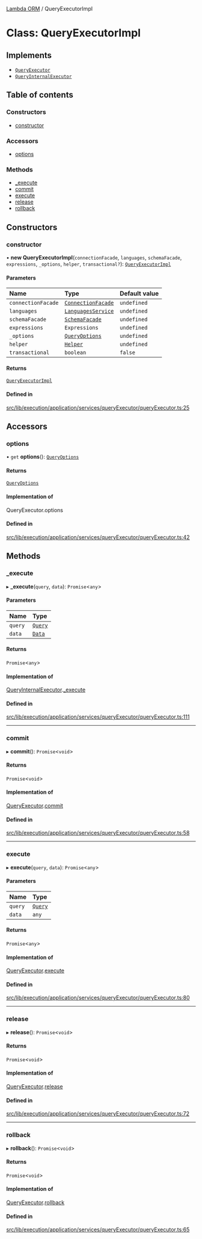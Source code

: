 [Lambda ORM](../README.md) / QueryExecutorImpl

# Class: QueryExecutorImpl

## Implements

- [`QueryExecutor`](../interfaces/QueryExecutor.md)
- [`QueryInternalExecutor`](../interfaces/QueryInternalExecutor.md)

## Table of contents

### Constructors

- [constructor](QueryExecutorImpl.md#constructor)

### Accessors

- [options](QueryExecutorImpl.md#options)

### Methods

- [\_execute](QueryExecutorImpl.md#_execute)
- [commit](QueryExecutorImpl.md#commit)
- [execute](QueryExecutorImpl.md#execute)
- [release](QueryExecutorImpl.md#release)
- [rollback](QueryExecutorImpl.md#rollback)

## Constructors

### constructor

• **new QueryExecutorImpl**(`connectionFacade`, `languages`, `schemaFacade`, `expressions`, `_options`, `helper`, `transactional?`): [`QueryExecutorImpl`](QueryExecutorImpl.md)

#### Parameters

| Name | Type | Default value |
| :------ | :------ | :------ |
| `connectionFacade` | [`ConnectionFacade`](ConnectionFacade.md) | `undefined` |
| `languages` | [`LanguagesService`](LanguagesService.md) | `undefined` |
| `schemaFacade` | [`SchemaFacade`](SchemaFacade.md) | `undefined` |
| `expressions` | `Expressions` | `undefined` |
| `_options` | [`QueryOptions`](../interfaces/QueryOptions.md) | `undefined` |
| `helper` | [`Helper`](Helper.md) | `undefined` |
| `transactional` | `boolean` | `false` |

#### Returns

[`QueryExecutorImpl`](QueryExecutorImpl.md)

#### Defined in

[src/lib/execution/application/services/queryExecutor/queryExecutor.ts:25](https://github.com/FlavioLionelRita/lambdaorm/blob/c9705c45/src/lib/execution/application/services/queryExecutor/queryExecutor.ts#L25)

## Accessors

### options

• `get` **options**(): [`QueryOptions`](../interfaces/QueryOptions.md)

#### Returns

[`QueryOptions`](../interfaces/QueryOptions.md)

#### Implementation of

QueryExecutor.options

#### Defined in

[src/lib/execution/application/services/queryExecutor/queryExecutor.ts:42](https://github.com/FlavioLionelRita/lambdaorm/blob/c9705c45/src/lib/execution/application/services/queryExecutor/queryExecutor.ts#L42)

## Methods

### \_execute

▸ **_execute**(`query`, `data`): `Promise`\<`any`\>

#### Parameters

| Name | Type |
| :------ | :------ |
| `query` | [`Query`](Query.md) |
| `data` | [`Data`](Data.md) |

#### Returns

`Promise`\<`any`\>

#### Implementation of

[QueryInternalExecutor](../interfaces/QueryInternalExecutor.md).[_execute](../interfaces/QueryInternalExecutor.md#_execute)

#### Defined in

[src/lib/execution/application/services/queryExecutor/queryExecutor.ts:111](https://github.com/FlavioLionelRita/lambdaorm/blob/c9705c45/src/lib/execution/application/services/queryExecutor/queryExecutor.ts#L111)

___

### commit

▸ **commit**(): `Promise`\<`void`\>

#### Returns

`Promise`\<`void`\>

#### Implementation of

[QueryExecutor](../interfaces/QueryExecutor.md).[commit](../interfaces/QueryExecutor.md#commit)

#### Defined in

[src/lib/execution/application/services/queryExecutor/queryExecutor.ts:58](https://github.com/FlavioLionelRita/lambdaorm/blob/c9705c45/src/lib/execution/application/services/queryExecutor/queryExecutor.ts#L58)

___

### execute

▸ **execute**(`query`, `data`): `Promise`\<`any`\>

#### Parameters

| Name | Type |
| :------ | :------ |
| `query` | [`Query`](Query.md) |
| `data` | `any` |

#### Returns

`Promise`\<`any`\>

#### Implementation of

[QueryExecutor](../interfaces/QueryExecutor.md).[execute](../interfaces/QueryExecutor.md#execute)

#### Defined in

[src/lib/execution/application/services/queryExecutor/queryExecutor.ts:80](https://github.com/FlavioLionelRita/lambdaorm/blob/c9705c45/src/lib/execution/application/services/queryExecutor/queryExecutor.ts#L80)

___

### release

▸ **release**(): `Promise`\<`void`\>

#### Returns

`Promise`\<`void`\>

#### Implementation of

[QueryExecutor](../interfaces/QueryExecutor.md).[release](../interfaces/QueryExecutor.md#release)

#### Defined in

[src/lib/execution/application/services/queryExecutor/queryExecutor.ts:72](https://github.com/FlavioLionelRita/lambdaorm/blob/c9705c45/src/lib/execution/application/services/queryExecutor/queryExecutor.ts#L72)

___

### rollback

▸ **rollback**(): `Promise`\<`void`\>

#### Returns

`Promise`\<`void`\>

#### Implementation of

[QueryExecutor](../interfaces/QueryExecutor.md).[rollback](../interfaces/QueryExecutor.md#rollback)

#### Defined in

[src/lib/execution/application/services/queryExecutor/queryExecutor.ts:65](https://github.com/FlavioLionelRita/lambdaorm/blob/c9705c45/src/lib/execution/application/services/queryExecutor/queryExecutor.ts#L65)
